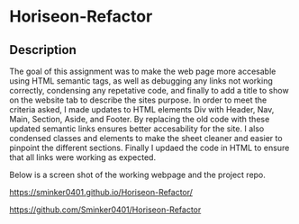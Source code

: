# Horiseon-Refactor

## Description
The goal of this assignment was to make the web page more accesable using HTML semantic tags, as well as debugging any links not working correctly, condensing any repetative code, and finally to add a title to show on the website tab to describe the sites purpose. In order to meet the criteria asked, I made updates to HTML elements Div with Header, Nav, Main, Section, Aside, and Footer. By replacing the old code with these updated semantic links ensures better accesability for the site. I also condensed classes and elements to make the sheet cleaner and easier to pinpoint the different sections. Finally I updaed the code in HTML to ensure that all links were working as expected.

Below is a screen shot of the working webpage and the project repo.

https://sminker0401.github.io/Horiseon-Refactor/

https://github.com/Sminker0401/Horiseon-Refactor

